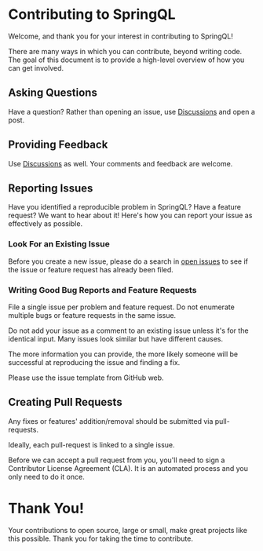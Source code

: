 # Contributing to SpringQL

Welcome, and thank you for your interest in contributing to SpringQL!

There are many ways in which you can contribute, beyond writing code. The goal of this document is to provide a high-level overview of how you can get involved.

## Asking Questions

Have a question? Rather than opening an issue, use [Discussions](https://github.com/SpringQL/SpringQL/discussions) and open a post.

## Providing Feedback

Use [Discussions](https://github.com/SpringQL/SpringQL/discussions) as well. Your comments and feedback are welcome.

## Reporting Issues

Have you identified a reproducible problem in SpringQL? Have a feature request? We want to hear about it! Here's how you can report your issue as effectively as possible.

### Look For an Existing Issue

Before you create a new issue, please do a search in [open issues](https://github.com/SpringQL/SpringQL/issues) to see if the issue or feature request has already been filed.

### Writing Good Bug Reports and Feature Requests

File a single issue per problem and feature request. Do not enumerate multiple bugs or feature requests in the same issue.

Do not add your issue as a comment to an existing issue unless it's for the identical input. Many issues look similar but have different causes.

The more information you can provide, the more likely someone will be successful at reproducing the issue and finding a fix.

Please use the issue template from GitHub web.

## Creating Pull Requests

Any fixes or features' addition/removal should be submitted via pull-requests.

Ideally, each pull-request is linked to a single issue.

Before we can accept a pull request from you, you'll need to sign a Contributor License Agreement (CLA). It is an automated process and you only need to do it once.

# Thank You!

Your contributions to open source, large or small, make great projects like this possible. Thank you for taking the time to contribute.
